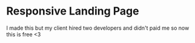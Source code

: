 # Responsive Landing Page

I made this but my client hired two developers and didn't paid me so now this is free &lt;3

